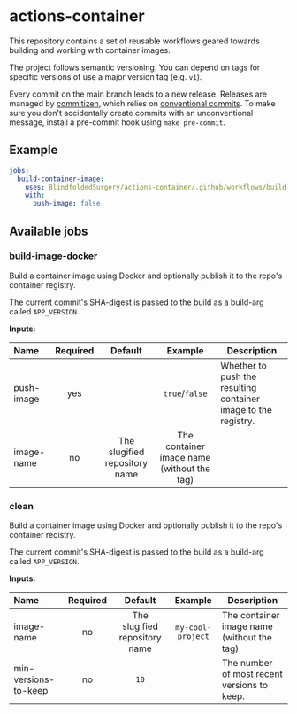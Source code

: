 # actions-container

This repository contains a set of reusable workflows geared towards building and working with
container images.

The project follows semantic versioning. You can depend on tags for specific versions of use a
major version tag (e.g. `v1`).

Every commit on the main branch leads to a new release. Releases are managed by
[commitizen][commitizen], which relies on [conventional commits][ccommit]. To make sure you don't
accidentally create commits with an unconventional message, install a pre-commit hook using
`make pre-commit`.

[commitizen]: https://commitizen-tools.github.io/commitizen/

[ccommit]: https://www.conventionalcommits.org/en/v1.0.0/

## Example

```yaml
jobs:
  build-container-image:
    uses: BlindfoldedSurgery/actions-container/.github/workflows/build-image-docker.yml@v1
    with:
      push-image: false
```

## Available jobs

### build-image-docker

Build a container image using Docker and optionally publish it to the repo's container registry.

The current commit's SHA-digest is passed to the build as a build-arg called `APP_VERSION`.

**Inputs:**

| Name       | Required |            Default            |                  Example                   | Description                                                    |
|:-----------|:--------:|:-----------------------------:|:------------------------------------------:|----------------------------------------------------------------|
| push-image |   yes    |                               |               `true`/`false`               | Whether to push the resulting container image to the registry. |
| image-name |    no    | The slugified repository name | The container image name (without the tag) |

### clean

Build a container image using Docker and optionally publish it to the repo's container registry.

The current commit's SHA-digest is passed to the build as a build-arg called `APP_VERSION`.

**Inputs:**

| Name                 | Required |            Default            |      Example      | Description                                 |
|:---------------------|:--------:|:-----------------------------:|:-----------------:|---------------------------------------------|
| image-name           |    no    | The slugified repository name | `my-cool-project` | The container image name (without the tag)  |
| min-versions-to-keep |    no    |             `10`              |                   | The number of most recent versions to keep. |
